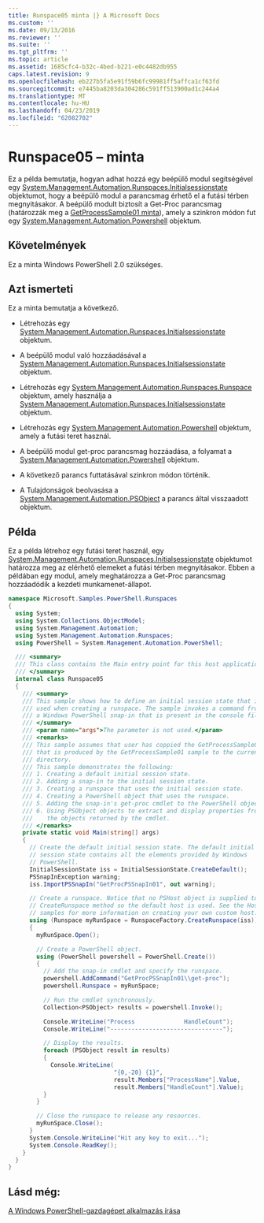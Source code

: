 ```yaml
---
title: Runspace05 minta |} A Microsoft Docs
ms.custom: ''
ms.date: 09/13/2016
ms.reviewer: ''
ms.suite: ''
ms.tgt_pltfrm: ''
ms.topic: article
ms.assetid: 1685cfc4-b32c-4bed-b221-e0c4482db955
caps.latest.revision: 9
ms.openlocfilehash: eb227b5fa5e91f59b6fc99981ff5affca1cf63fd
ms.sourcegitcommit: e7445ba8203da304286c591ff513900ad1c244a4
ms.translationtype: MT
ms.contentlocale: hu-HU
ms.lasthandoff: 04/23/2019
ms.locfileid: "62082702"
---
```

# <a name="runspace05-sample"></a>Runspace05 – minta

Ez a példa bemutatja, hogyan adhat hozzá egy beépülő modul segítségével egy [System.Management.Automation.Runspaces.Initialsessionstate](/dotnet/api/System.Management.Automation.Runspaces.InitialSessionState) objektumot, hogy a beépülő modul a parancsmag érhető el a futási térben megnyitásakor. A beépülő modult biztosít a Get-Proc parancsmag (határozzák meg a [GetProcessSample01 minta](../cmdlet/getprocesssample01-sample.md)), amely a szinkron módon fut egy [System.Management.Automation.Powershell](/dotnet/api/system.management.automation.powershell) objektum.

## <a name="requirements"></a>Követelmények

Ez a minta Windows PowerShell 2.0 szükséges.

## <a name="demonstrates"></a>Azt ismerteti

Ez a minta bemutatja a következő.

- Létrehozás egy [System.Management.Automation.Runspaces.Initialsessionstate](/dotnet/api/System.Management.Automation.Runspaces.InitialSessionState) objektum.

- A beépülő modul való hozzáadásával a [System.Management.Automation.Runspaces.Initialsessionstate](/dotnet/api/System.Management.Automation.Runspaces.InitialSessionState) objektum.

- Létrehozás egy [System.Management.Automation.Runspaces.Runspace](/dotnet/api/System.Management.Automation.Runspaces.Runspace) objektum, amely használja a [System.Management.Automation.Runspaces.Initialsessionstate](/dotnet/api/System.Management.Automation.Runspaces.InitialSessionState) objektum.

- Létrehozás egy [System.Management.Automation.Powershell](/dotnet/api/system.management.automation.powershell) objektum, amely a futási teret használ.

- A beépülő modul get-proc parancsmag hozzáadása, a folyamat a [System.Management.Automation.Powershell](/dotnet/api/system.management.automation.powershell) objektum.

- A következő parancs futtatásával szinkron módon történik.

- A Tulajdonságok beolvasása a [System.Management.Automation.PSObject](/dotnet/api/System.Management.Automation.PSObject) a parancs által visszaadott objektum.

## <a name="example"></a>Példa

Ez a példa létrehoz egy futási teret használ, egy [System.Management.Automation.Runspaces.Initialsessionstate](/dotnet/api/System.Management.Automation.Runspaces.InitialSessionState) objektumot határozza meg az elérhető elemeket a futási térben megnyitásakor. Ebben a példában egy modul, amely meghatározza a Get-Proc parancsmag hozzáadódik a kezdeti munkamenet-állapot.

```csharp
namespace Microsoft.Samples.PowerShell.Runspaces
{
  using System;
  using System.Collections.ObjectModel;
  using System.Management.Automation;
  using System.Management.Automation.Runspaces;
  using PowerShell = System.Management.Automation.PowerShell;

  /// <summary>
  /// This class contains the Main entry point for this host application.
  /// </summary>
  internal class Runspace05
  {
    /// <summary>
    /// This sample shows how to define an initial session state that is
    /// used when creating a runspace. The sample invokes a command from
    /// a Windows PowerShell snap-in that is present in the console file.
    /// </summary>
    /// <param name="args">The parameter is not used.</param>
    /// <remarks>
    /// This sample assumes that user has coppied the GetProcessSample01.dll
    /// that is produced by the GetProcessSample01 sample to the current
    /// directory.
    /// This sample demonstrates the following:
    /// 1. Creating a default initial session state.
    /// 2. Adding a snap-in to the initial session state.
    /// 3. Creating a runspace that uses the initial session state.
    /// 4. Creating a PowerShell object that uses the runspace.
    /// 5. Adding the snap-in's get-proc cmdlet to the PowerShell object.
    /// 6. Using PSObject objects to extract and display properties from
    ///    the objects returned by the cmdlet.
    /// </remarks>
    private static void Main(string[] args)
    {
      // Create the default initial session state. The default initial
      // session state contains all the elements provided by Windows
      // PowerShell.
      InitialSessionState iss = InitialSessionState.CreateDefault();
      PSSnapInException warning;
      iss.ImportPSSnapIn("GetProcPSSnapIn01", out warning);

      // Create a runspace. Notice that no PSHost object is supplied to the
      // CreateRunspace method so the default host is used. See the Host
      // samples for more information on creating your own custom host.
      using (Runspace myRunSpace = RunspaceFactory.CreateRunspace(iss))
      {
        myRunSpace.Open();

        // Create a PowerShell object.
        using (PowerShell powershell = PowerShell.Create())
        {
          // Add the snap-in cmdlet and specify the runspace.
          powershell.AddCommand("GetProcPSSnapIn01\\get-proc");
          powershell.Runspace = myRunSpace;

          // Run the cmdlet synchronously.
          Collection<PSObject> results = powershell.Invoke();

          Console.WriteLine("Process              HandleCount");
          Console.WriteLine("--------------------------------");

          // Display the results.
          foreach (PSObject result in results)
          {
            Console.WriteLine(
                              "{0,-20} {1}",
                              result.Members["ProcessName"].Value,
                              result.Members["HandleCount"].Value);
          }
        }

        // Close the runspace to release any resources.
        myRunSpace.Close();
      }
      System.Console.WriteLine("Hit any key to exit...");
      System.Console.ReadKey();
    }
  }
}
```

## <a name="see-also"></a>Lásd még:

[A Windows PowerShell-gazdagépet alkalmazás írása](./writing-a-windows-powershell-host-application.md)